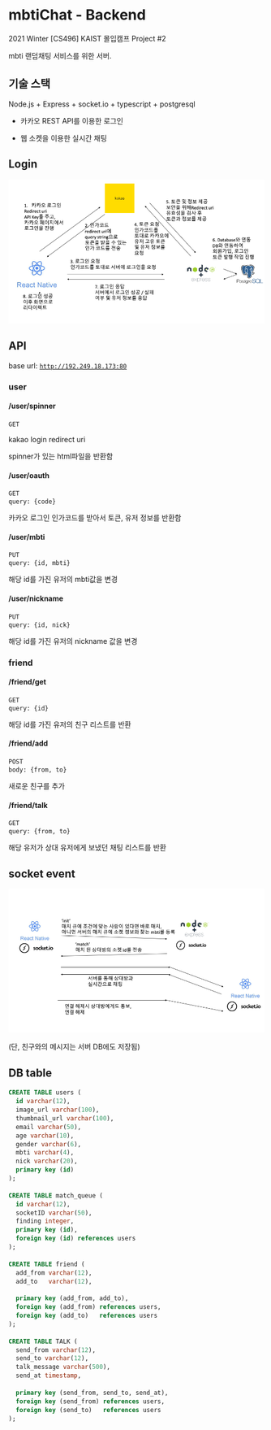 # mbtiChat - Backend
2021 Winter [CS496] KAIST 몰입캠프 Project #2

mbti 랜덤채팅 서비스를 위한 서버.

## 기술 스택 

Node.js + Express + socket.io + typescript + postgresql

- 카카오 REST API를 이용한 로그인

- 웹 소켓을 이용한 실시간 채팅 

## Login

![login_flow](readme_asset/login.png)


## API
base url: <code>http://192.249.18.173:80</code>

### user 

#### /user/spinner

```
GET
```

kakao login redirect uri 

spinner가 있는 html파일을 반환함 

#### /user/oauth

```
GET
query: {code}  
```
카카오 로그인 인가코드를 받아서 토큰, 유저 정보를 반환함


#### /user/mbti

```
PUT
query: {id, mbti}
```
해당 id를 가진 유저의 mbti값을 변경

#### /user/nickname
```
PUT
query: {id, nick}
```
해당 id를 가진 유저의 nickname 값을 변경 

### friend

#### /friend/get
```
GET
query: {id}
```
해당 id를 가진 유저의 친구 리스트를 반환 

#### /friend/add

```
POST
body: {from, to}
```
새로운 친구를 추가

#### /friend/talk
```
GET
query: {from, to}
```
해당 유저가 상대 유저에게 보냈던 채팅 리스트를 반환

## socket event 

![socket_flow](readme_asset/socket.png)

(단, 친구와의 메시지는 서버 DB에도 저장됨)

## DB table

``` SQL
CREATE TABLE users (
  id varchar(12),
  image_url varchar(100),
  thumbnail_url varchar(100),
  email varchar(50),
  age varchar(10),
  gender varchar(6),
  mbti varchar(4),
  nick varchar(20),
  primary key (id)
);

CREATE TABLE match_queue (
  id varchar(12),
  socketID varchar(50),
  finding integer,
  primary key (id),
  foreign key (id) references users
);

CREATE TABLE friend (
  add_from varchar(12),
  add_to   varchar(12),

  primary key (add_from, add_to),
  foreign key (add_from) references users,
  foreign key (add_to)   references users
);

CREATE TABLE TALK (
  send_from varchar(12),
  send_to varchar(12),
  talk_message varchar(500),
  send_at timestamp,

  primary key (send_from, send_to, send_at),
  foreign key (send_from) references users,
  foreign key (send_to)   references users
);
```